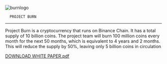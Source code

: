 
![burnlogo](https://github.com/projectburnofficial/projectburnofficial/assets/147941010/820dd687-b776-486e-bf93-4beb748ba556)

      PROJECT BURN
--------------------------

Project Burn is a cryptocurrency that runs on Binance
Chain. It has a total supply of 10 billion coins. The project
team will burn 100 million coins every month for the next 50
months, which is equivalent to 4 years and 2 months. This
will reduce the supply by 50%, leaving only 5 billion coins in
circulation


[DOWNLOAD WHITE PAPER.pdf](https://github.com/projectburnofficial/projectburnofficial/files/13336038/DOWNLOAD.WHITE.PAPER.pdf)

